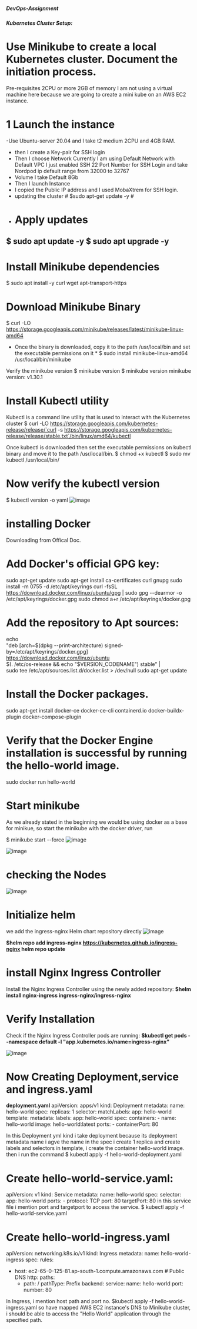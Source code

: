 ##### DevOps-Assignment ####
***Kubernetes Cluster Setup:***
# Use Minikube to create a local Kubernetes cluster. Document the initiation process.
Pre-requisites 
2CPU or more
2GB of memory
I am not using a virtual machine here because we are going to create a mini kube on an AWS EC2 instance.
# 1 Launch the instance 
-Use Ubuntu-server 20.04 and I take t2 medium 2CPU and 4GB RAM.
- then I create a Key-pair for SSH login
- Then I choose Network Currently I am using Default Network with Default VPC I just enabled SSH 22  Port Number for SSH Login and take Nordpod ip default range from 32000 to 32767
- Volume I take Default 8Gb
- Then I launch Instance
- I copied the Public IP address and I used MobaXtrem for SSH login.
- updating the cluster # $sudo apt-get update -y #
- # Apply updates
$ sudo apt update -y
$ sudo apt upgrade -y 
- 
# Install Minikube dependencies
$ sudo apt install -y curl wget apt-transport-https

# Download Minikube Binary

$ curl -LO https://storage.googleapis.com/minikube/releases/latest/minikube-linux-amd64
* Once the binary is downloaded, copy it to the path /usr/local/bin and set the executable permissions on it *
$ sudo install minikube-linux-amd64 /usr/local/bin/minikube

Verify the minikube version
$ minikube version
$ minikube version
minikube version: v1.30.1

# Install Kubectl utility
Kubectl is a command line utility that is used to interact with the Kubernetes cluster
$ curl -LO https://storage.googleapis.com/kubernetes-release/release/`curl -s https://storage.googleapis.com/kubernetes-release/release/stable.txt`/bin/linux/amd64/kubectl

Once kubectl is downloaded then set the executable permissions on kubectl binary and move it to the path /usr/local/bin.
$ chmod +x kubectl
$ sudo mv kubectl /usr/local/bin/

# Now verify the kubectl version
$ kubectl version -o yaml
![image](https://github.com/Sayedshazebali/DevOps-Assignment/assets/115386350/d045ca52-3160-4c00-93e3-077bc2cb6d38)



# installing Docker 
Downloading from Offical Doc.

# Add Docker's official GPG key:
sudo apt-get update
sudo apt-get install ca-certificates curl gnupg
sudo install -m 0755 -d /etc/apt/keyrings
curl -fsSL https://download.docker.com/linux/ubuntu/gpg | sudo gpg --dearmor -o /etc/apt/keyrings/docker.gpg
sudo chmod a+r /etc/apt/keyrings/docker.gpg

# Add the repository to Apt sources:
echo \
  "deb [arch=$(dpkg --print-architecture) signed-by=/etc/apt/keyrings/docker.gpg] https://download.docker.com/linux/ubuntu \
  $(. /etc/os-release && echo "$VERSION_CODENAME") stable" | \
  sudo tee /etc/apt/sources.list.d/docker.list > /dev/null
sudo apt-get update
# Install the Docker packages.
sudo apt-get install docker-ce docker-ce-cli containerd.io docker-buildx-plugin docker-compose-plugin
# Verify that the Docker Engine installation is successful by running the hello-world image.
 sudo docker run hello-world

 # Start minikube
As we already stated in the beginning we would be using docker as a base for minikue, so start the minikube with the docker driver, run

$ minikube start --force
![image](https://github.com/Sayedshazebali/DevOps-Assignment/assets/115386350/ac8e5f1f-5dcd-449a-b5b5-d3d61b5348d3)

![image](https://github.com/Sayedshazebali/DevOps-Assignment/assets/115386350/134fba4c-95e5-41fa-a3d1-74f69582e20f)

# checking the Nodes
![image](https://github.com/Sayedshazebali/DevOps-Assignment/assets/115386350/da534d89-72d0-4219-ba0b-2e197ee7cb6f)

# Initialize helm
we add the ingress-nginx Helm chart repository directly
![image](https://github.com/Sayedshazebali/DevOps-Assignment/assets/115386350/93571dca-56d6-47fd-8caf-66b1733cf974)

**$helm repo add ingress-nginx https://kubernetes.github.io/ingress-nginx
helm repo update**
# install Nginx Ingress Controller
Install the Nginx Ingress Controller using the newly added repository:
**$helm install nginx-ingress ingress-nginx/ingress-nginx**

# Verify Installation
Check if the Nginx Ingress Controller pods are running:
**$kubectl get pods --namespace default -l "app.kubernetes.io/name=ingress-nginx"**

![image](https://github.com/Sayedshazebali/DevOps-Assignment/assets/115386350/dd5fd12e-d532-4392-a2bb-8dae2b3b8298)

# Now Creating Deployment,service and ingress.yaml

**deployment.yaml**
apiVersion: apps/v1
kind: Deployment
metadata:
  name: hello-world
spec:
  replicas: 1
  selector:
    matchLabels:
      app: hello-world
  template:
    metadata:
      labels:
        app: hello-world
    spec:
      containers:
      - name: hello-world
        image: hello-world:latest
        ports:
        - containerPort: 80

In this Deployment yml
kind i take deployment because its deployment
metadata name i agve the name
in the spec
i create 1 replica and create labels and selectors 
in template, i create the container hello-world image.
then i run the command $ kubectl apply -f hello-world-deployment.yaml
# Create hello-world-service.yaml:
apiVersion: v1
kind: Service
metadata:
  name: hello-world
spec:
  selector:
    app: hello-world
  ports:
    - protocol: TCP
      port: 80
      targetPort: 80
in this service file 
i mention port and targetport to access the service.
$ kubectl apply -f hello-world-service.yaml
# Create hello-world-ingress.yaml
apiVersion: networking.k8s.io/v1
kind: Ingress
metadata:
  name: hello-world-ingress
spec:
  rules:
  - host: ec2-65-0-125-81.ap-south-1.compute.amazonaws.com   # Public DNS
    http:
      paths:
      - path: /
        pathType: Prefix
        backend:
          service:
            name: hello-world
            port:
              number: 80

In Ingress, 
i mention host path and port no.
$kubectl apply -f hello-world-ingress.yaml
so have mapped AWS EC2 instance's DNS to Minikube cluster, i should be able to access the "Hello World" application through the specified path.










 
